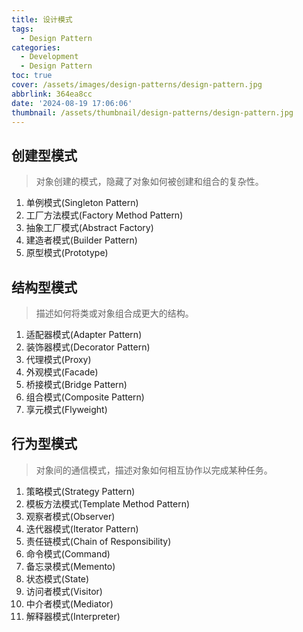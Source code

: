 ```yaml
---
title: 设计模式
tags:
  - Design Pattern
categories:
  - Development
  - Design Pattern
toc: true
cover: /assets/images/design-patterns/design-pattern.jpg
abbrlink: 364ea8cc
date: '2024-08-19 17:06:06'
thumbnail: /assets/thumbnail/design-patterns/design-pattern.jpg
---
```

## 创建型模式

> 对象创建的模式，隐藏了对象如何被创建和组合的复杂性。

1. 单例模式(Singleton Pattern) 
2. 工厂方法模式(Factory Method Pattern) 
3. 抽象工厂模式(Abstract Factory) 
4. 建造者模式(Builder Pattern) 
5. 原型模式(Prototype)

<!-- more -->
## 结构型模式

> 描述如何将类或对象组合成更大的结构。

1. 适配器模式(Adapter Pattern) 
2. 装饰器模式(Decorator Pattern) 
3. 代理模式(Proxy)
4. 外观模式(Facade) 
5. 桥接模式(Bridge Pattern) 
6. 组合模式(Composite Pattern) 
7. 享元模式(Flyweight)

## 行为型模式

> 对象间的通信模式，描述对象如何相互协作以完成某种任务。

1. 策略模式(Strategy Pattern) 
2. 模板方法模式(Template Method Pattern) 
3. 观察者模式(Observer)
4. 迭代器模式(Iterator Pattern) 
5. 责任链模式(Chain of Responsibility) 
6. 命令模式(Command)
7. 备忘录模式(Memento)
8. 状态模式(State)
9. 访问者模式(Visitor) 
10. 中介者模式(Mediator)
11. 解释器模式(Interpreter)

